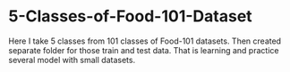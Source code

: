 # 5-Classes-of-Food-101-Dataset
Here I take 5 classes from 101 classes of Food-101 datasets. Then created separate folder for those train and test data. That is learning and practice several model with small datasets.
